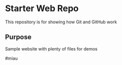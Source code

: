 # Starter Web Repo

This repository is for showing how Git and GitHub work

## Purpose

Sample website with plenty of files for demos

#miau
